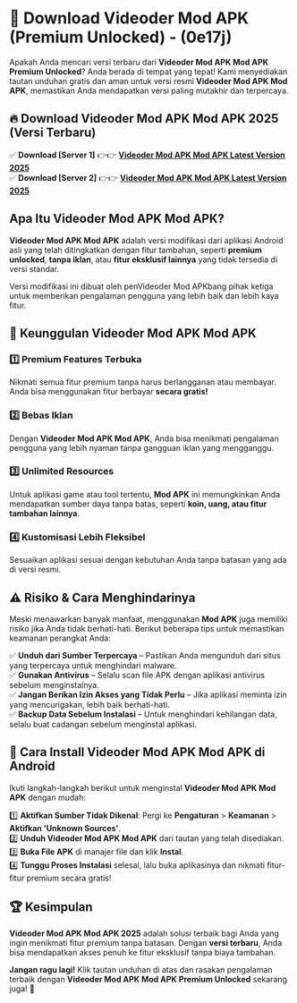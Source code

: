 

# 🎯 Download Videoder Mod APK (Premium Unlocked) -  (0e17j) 

Apakah Anda mencari versi terbaru dari **Videoder Mod APK Mod APK Premium Unlocked**? Anda berada di tempat yang tepat! Kami menyediakan tautan unduhan gratis dan aman untuk versi resmi **Videoder Mod APK Mod APK**, memastikan Anda mendapatkan versi paling mutakhir dan terpercaya.

## 🔥 Download Videoder Mod APK Mod APK 2025 (Versi Terbaru)

✅ **Download [Server 1]** 👉👉 [**Videoder Mod APK Mod APK Latest Version 2025**](https://apkcomod.com?title=Videoder_Mod_APK)  
✅ **Download [Server 2]** 👉👉 [**Videoder Mod APK Mod APK Latest Version 2025**](https://apkcomod.com?title=Videoder_Mod_APK)  

## Apa Itu Videoder Mod APK Mod APK?

**Videoder Mod APK Mod APK** adalah versi modifikasi dari aplikasi Android asli yang telah ditingkatkan dengan fitur tambahan, seperti **premium unlocked**, **tanpa iklan**, atau **fitur eksklusif lainnya** yang tidak tersedia di versi standar.

Versi modifikasi ini dibuat oleh penVideoder Mod APKbang pihak ketiga untuk memberikan pengalaman pengguna yang lebih baik dan lebih kaya fitur.

## 🎯 Keunggulan Videoder Mod APK Mod APK

### 1️⃣ Premium Features Terbuka
Nikmati semua fitur premium tanpa harus berlangganan atau membayar. Anda bisa menggunakan fitur berbayar **secara gratis!**

### 2️⃣ Bebas Iklan
Dengan **Videoder Mod APK Mod APK**, Anda bisa menikmati pengalaman pengguna yang lebih nyaman tanpa gangguan iklan yang mengganggu.

### 3️⃣ Unlimited Resources
Untuk aplikasi game atau tool tertentu, **Mod APK** ini memungkinkan Anda mendapatkan sumber daya tanpa batas, seperti **koin, uang, atau fitur tambahan lainnya**.

### 4️⃣ Kustomisasi Lebih Fleksibel
Sesuaikan aplikasi sesuai dengan kebutuhan Anda tanpa batasan yang ada di versi resmi.

## ⚠️ Risiko & Cara Menghindarinya

Meski menawarkan banyak manfaat, menggunakan **Mod APK** juga memiliki risiko jika Anda tidak berhati-hati. Berikut beberapa tips untuk memastikan keamanan perangkat Anda:

✅ **Unduh dari Sumber Terpercaya** – Pastikan Anda mengunduh dari situs yang terpercaya untuk menghindari malware.  
✅ **Gunakan Antivirus** – Selalu scan file APK dengan aplikasi antivirus sebelum menginstalnya.  
✅ **Jangan Berikan Izin Akses yang Tidak Perlu** – Jika aplikasi meminta izin yang mencurigakan, lebih baik berhati-hati.  
✅ **Backup Data Sebelum Instalasi** – Untuk menghindari kehilangan data, selalu buat cadangan sebelum menginstal aplikasi.

## 📌 Cara Install Videoder Mod APK Mod APK di Android

Ikuti langkah-langkah berikut untuk menginstal **Videoder Mod APK Mod APK** dengan mudah:

1️⃣ **Aktifkan Sumber Tidak Dikenal**: Pergi ke **Pengaturan** > **Keamanan** > **Aktifkan 'Unknown Sources'**.  
2️⃣ **Unduh Videoder Mod APK Mod APK** dari tautan yang telah disediakan.  
3️⃣ **Buka File APK** di manajer file dan klik **Instal**.  
4️⃣ **Tunggu Proses Instalasi** selesai, lalu buka aplikasinya dan nikmati fitur-fitur premium secara gratis!

## 🏆 Kesimpulan

**Videoder Mod APK Mod APK 2025** adalah solusi terbaik bagi Anda yang ingin menikmati fitur premium tanpa batasan. Dengan **versi terbaru**, Anda bisa mendapatkan akses penuh ke fitur eksklusif tanpa biaya tambahan.

**Jangan ragu lagi!** Klik tautan unduhan di atas dan rasakan pengalaman terbaik dengan **Videoder Mod APK Mod APK Premium Unlocked** sekarang juga! 🚀

